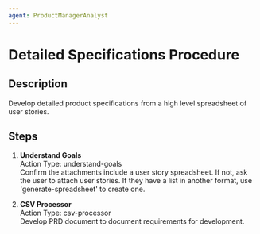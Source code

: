 ```yaml
---
agent: ProductManagerAnalyst
---
```


# Detailed Specifications Procedure

## Description
Develop detailed product specifications from a high level spreadsheet of user stories.

## Steps
1. **Understand Goals**  
   Action Type: understand-goals  
   Confirm the attachments include a user story spreadsheet. If not, ask the user to attach user stories. If they have a list in another format, use 'generate-spreadsheet' to create one.

2. **CSV Processor**  
   Action Type: csv-processor  
   Develop PRD document to document requirements for development.
